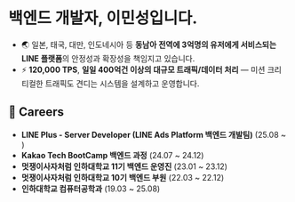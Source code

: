 # 백엔드 개발자, 이민성입니다.

- 🌏 일본, 태국, 대만, 인도네시아 등 **동남아 전역에 3억명의 유저에게 서비스되는 LINE 플랫폼**의 안정성과 확장성을 책임지고 있습니다.
- ⚡ **120,000 TPS**, **일일 400억건 이상의 대규모 트래픽/데이터 처리** — 미션 크리티컬한 트래픽도 견디는 시스템을 설계하고 운영합니다.

## 🚀 Careers

- **LINE Plus - Server Developer (LINE Ads Platform 백엔드 개발팀)** (25.08 ~ ) 
- **Kakao Tech BootCamp 백엔드 과정** (24.07 ~ 24.12)
- **멋쟁이사자처럼 인하대학교 11기 백엔드 운영진** (23.01 ~ 23.12)
- **멋쟁이사자처럼 인하대학교 10기 백엔드 부원** (22.03 ~ 22.12)
- **인하대학교 컴퓨터공학과** (19.03 ~ 25.08)

